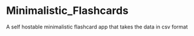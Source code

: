 # Minimalistic_Flashcards
A self hostable minimalistic flashcard app that takes the data in csv format
